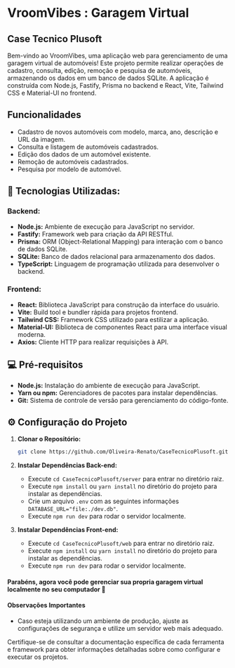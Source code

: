 # VroomVibes : Garagem Virtual

## Case Tecnico Plusoft

Bem-vindo ao VroomVibes, uma aplicação web para gerenciamento de uma garagem virtual de automóveis! Este projeto permite realizar operações de cadastro, consulta, edição, remoção e pesquisa de automóveis, armazenando os dados em um banco de dados SQLite. A aplicação é construída com Node.js, Fastify, Prisma no backend e React, Vite, Tailwind CSS e Material-UI no frontend.

## Funcionalidades

- Cadastro de novos automóveis com modelo, marca, ano, descrição e URL da imagem.
- Consulta e listagem de automóveis cadastrados.
- Edição dos dados de um automóvel existente.
- Remoção de automóveis cadastrados.
- Pesquisa por modelo de automóvel.

## :test_tube: Tecnologias Utilizadas:

### Backend:

- **Node.js:** Ambiente de execução para JavaScript no servidor.
- **Fastify:** Framework web para criação da API RESTful.
- **Prisma:** ORM (Object-Relational Mapping) para interação com o banco de dados SQLite.
- **SQLite:** Banco de dados relacional para armazenamento dos dados.
- **TypeScript:** Linguagem de programação utilizada para desenvolver o backend.

### Frontend:

- **React:** Biblioteca JavaScript para construção da interface do usuário.
- **Vite:** Build tool e bundler rápida para projetos frontend.
- **Tailwind CSS:** Framework CSS utilizado para estilizar a aplicação.
- **Material-UI:** Biblioteca de componentes React para uma interface visual moderna.
- **Axios:** Cliente HTTP para realizar requisições à API.

## :computer: Pré-requisitos

- **Node.js:** Instalação do ambiente de execução para JavaScript.
- **Yarn ou npm:** Gerenciadores de pacotes para instalar dependências.
- **Git:** Sistema de controle de versão para gerenciamento do código-fonte.

## :gear: Configuração do Projeto

1. **Clonar o Repositório:**

   ```bash
   git clone https://github.com/Oliveira-Renato/CaseTecnicoPlusoft.git

2. **Instalar Dependências Back-end:**

   - Execute `cd CaseTecnicoPlusoft/server` para entrar no diretório raiz.
   - Execute `npm install` ou `yarn install` no diretório do projeto para instalar as dependências.
   - Crie um arquivo `.env` com as seguintes informações `DATABASE_URL="file:./dev.db"`. 
   - Execute `npm run dev` para rodar o servidor localmente.

3. **Instalar Dependências Front-end:**

   - Execute `cd CaseTecnicoPlusoft/web` para entrar no diretório raiz.
   - Execute `npm install` ou `yarn install` no diretório do projeto para instalar as dependências.
   - Execute `npm run dev` para rodar o servidor localmente.

#### Parabéns, agora você pode gerenciar sua propria garagem virtual localmente no seu computador 🎉 


#### Observações Importantes

- Caso esteja utilizando um ambiente de produção, ajuste as configurações de segurança e utilize um servidor web mais adequado.

Certifique-se de consultar a documentação específica de cada ferramenta e framework para obter informações detalhadas sobre como configurar e executar os projetos.

